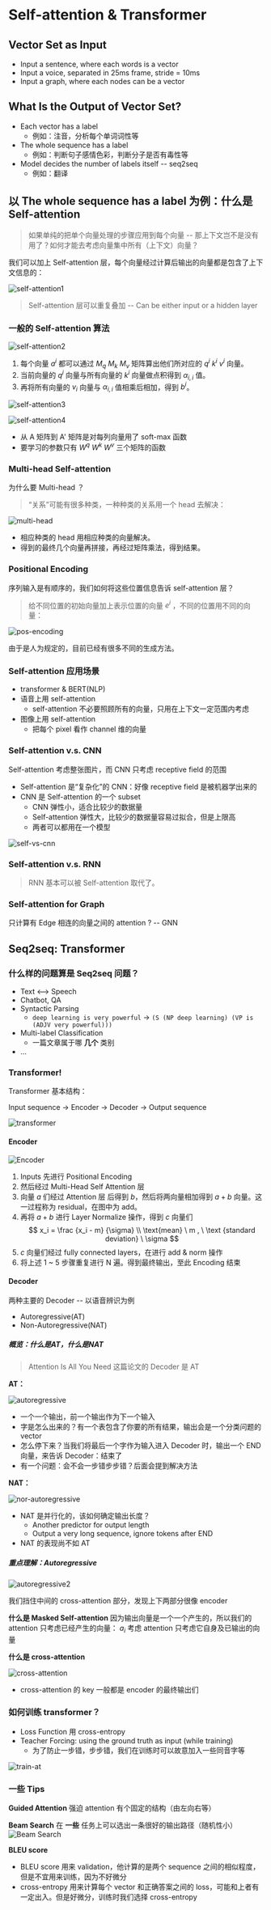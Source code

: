# Self-attention & Transformer

## Vector Set as Input

- Input a sentence, where each words is a vector
- Input a voice, separated in 25ms frame, stride = 10ms
- Input a graph, where each nodes can be a vector

## What Is the Output of Vector Set?

- Each vector has a label
  - 例如：注音，分析每个单词词性等
- The whole sequence has a label
  - 例如：判断句子感情色彩，判断分子是否有毒性等
- Model decides the number of labels itself -- seq2seq
  - 例如：翻译

## 以 The whole sequence has a label 为例：什么是 Self-attention

> 如果单纯的把单个向量处理的步骤应用到每个向量 -- 那上下文岂不是没有用了？如何才能去考虑向量集中所有（上下文）向量？

我们可以加上 Self-attention 层，每个向量经过计算后输出的向量都是包含了上下文信息的：

![self-attention1](images/self-attention1.png)

> Self-attention 层可以重复叠加 -- Can be either input or a hidden layer

### 一般的 Self-attention 算法

![self-attention2](images/self-attention2.png)

1. 每个向量 $a^i$ 都可以通过 $M_q \ M_k \ M_v$ 矩阵算出他们所对应的 $q^i \ k^i \ v^i$ 向量。
2. 当前向量的 $q^i$ 向量与所有向量的 $k^i$ 向量做点积得到 $\alpha _{i,i}$ 值。
3. 再将所有向量的 $v_i$ 向量与 $\alpha _{i,i}$ 值相乘后相加，得到 $b^i$。

![self-attention3](images/self-attention3.png)

![self-attention4](images/self-attention4.png)

- 从 A 矩阵到 A' 矩阵是对每列向量用了 soft-max 函数
- 要学习的参数只有 $W^q \ W^k \ W^v$ 三个矩阵的函数

### Multi-head Self-attention

为什么要 Multi-head ？
> “关系”可能有很多种类，一种种类的关系用一个 head 去解决：

![multi-head](images/multi-head.png)

- 相应种类的 head 用相应种类的向量解决。
- 得到的最终几个向量再拼接，再经过矩阵乘法，得到结果。

### Positional Encoding

序列输入是有顺序的，我们如何将这些位置信息告诉 self-attention 层？
> 给不同位置的初始向量加上表示位置的向量 $e^i$ ，不同的位置用不同的向量：

![pos-encoding](images/pos-encoding.png)

由于是人为规定的，目前已经有很多不同的生成方法。

### Self-attention 应用场景

- transformer & BERT(NLP)
- 语音上用 self-attention
  - self-attention 不必要照顾所有的向量，只用在上下文一定范围内考虑
- 图像上用 self-attention
  - 把每个 pixel 看作 channel 维的向量

### Self-attention v.s. CNN

Self-attention 考虑整张图片，而 CNN 只考虑 receptive field 的范围

- Self-attention 是“复杂化”的 CNN：好像  receptive field 是被机器学出来的
- CNN 是 Self-attention 的一个 subset
  - CNN 弹性小，适合比较少的数据量
  - Self-attention 弹性大，比较少的数据量容易过拟合，但是上限高
  - 两者可以都用在一个模型

![self-vs-cnn](images/self-vs-cnn.png)

### Self-attention v.s. RNN

> RNN 基本可以被 Self-attention 取代了。

### Self-attention for Graph

只计算有 Edge 相连的向量之间的 attention ? -- GNN

## Seq2seq: Transformer

### 什么样的问题算是 Seq2seq 问题？

- Text <--> Speech
- Chatbot, QA
- Syntactic Parsing
  - `deep learning is very powerful` -> `(S (NP deep learning) (VP is (ADJV very powerful)))`
- Multi-label Classification
  - 一篇文章属于哪 **几个** 类别
- ...

### Transformer!

Transformer 基本结构：

Input sequence -> Encoder -> Decoder -> Output sequence

![transformer](images/transformer1.png)

#### Encoder

![Encoder](images/Encoder.png)

1. Inputs 先进行 Positional Encoding
2. 然后经过 Multi-Head Self Attention 层
3. 向量 $a$ 们经过 Attention 层 后得到 $b$，然后将两向量相加得到 $a + b$ 向量。这一过程称为 residual，在图中为 add。
4. 再将 $a + b$ 进行 Layer Normalize 操作，得到 $c$ 向量们
$$
x_i = \frac {x_i - m} {\sigma} \\
\text{mean} \ m , \  \text {standard deviation} \ \sigma 
$$
5. $c$ 向量们经过 fully connected layers，在进行 add & norm 操作
6. 将上述 1 ~ 5 步骤重复进行 N 遍。得到最终输出，至此 Encoding 结束

#### Decoder

两种主要的 Decoder -- 以语音辨识为例
- Autoregressive(AT)
- Non-Autoregressive(NAT)

##### 概览：什么是AT，什么是NAT

> Attention Is All You Need 这篇论文的 Decoder 是 AT

**AT：**

![autoregressive](images/autoregressive.png)

- 一个一个输出，前一个输出作为下一个输入
- 字是怎么出来的？有一个表包含了你要的所有结果，输出会是一个分类问题的 vector
- 怎么停下来？当我们将最后一个字作为输入进入 Decoder 时，输出一个 END 向量，来告诉 Decoder：结束了
- 有一个问题：会不会一步错步步错？后面会提到解决方法

**NAT：**

![nor-autoregressive](images/nor-autoregressive.png)

- NAT 是并行化的，该如何确定输出长度？
  - Another predictor for output length 
  - Output a very long sequence, ignore tokens after END
- NAT 的表现尚不如 AT
  
##### 重点理解：Autoregressive

![autoregressive2](images/autoregressive2.png)

我们挡住中间的 cross-attention 部分，发现上下两部分很像 encoder

**什么是 Masked Self-attention**
因为输出向量是一个一个产生的，所以我们的 attention 只考虑已经产生的向量：
$a_i$ 考虑 attention 只考虑它自身及已输出的向量

**什么是 cross-attention**

![cross-attention](images/cross-attention.png)

- cross-attention 的 key 一般都是 encoder 的最终输出们

### 如何训练 transformer？

- Loss Function 用 cross-entropy
- Teacher Forcing: using the ground truth as input (while training)
  - 为了防止一步错，步步错，我们在训练时可以故意加入一些同音字等

![train-at](images/train-at.png)

### 一些 Tips

**Guided Attention**
强迫 attention 有个固定的结构（由左向右等）

**Beam Search**
在 **一些** 任务上可以选出一条很好的输出路径（随机性小）
![Beam Search](images/beam-search.png)

**BLEU score**
- BLEU score 用来 validation，他计算的是两个 sequence 之间的相似程度，但是不宜用来训练，因为不好微分
- cross-entropy 用来计算每个 vector 和正确答案之间的 loss，可能和上者有一定出入。但是好微分，训练时我们选择 cross-entropy 
